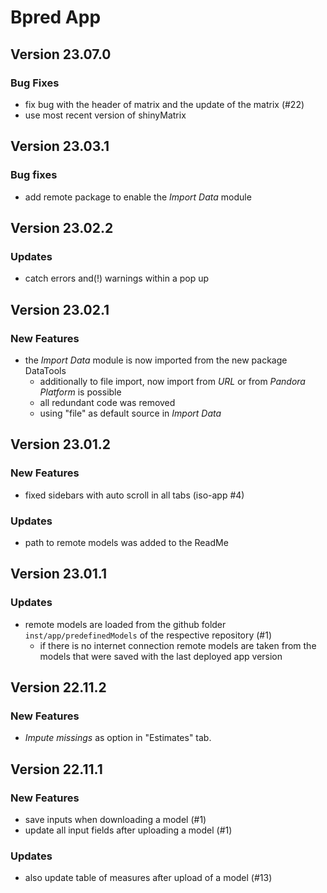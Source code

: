 # Bpred App

## Version 23.07.0

### Bug Fixes
- fix bug with the header of matrix and the update of the matrix (#22)
- use most recent version of shinyMatrix

## Version 23.03.1

### Bug fixes
- add remote package to enable the _Import Data_ module

## Version 23.02.2

### Updates
- catch errors and(!) warnings within a pop up

## Version 23.02.1

### New Features
- the _Import Data_ module is now imported from the new package DataTools 
  - additionally to file import, now import from _URL_ or from _Pandora Platform_ is possible
  - all redundant code was removed
  - using "file" as default source in _Import Data_

## Version 23.01.2

### New Features
- fixed sidebars with auto scroll in all tabs (iso-app #4)

### Updates
- path to remote models was added to the ReadMe 

## Version 23.01.1

### Updates
- remote models are loaded from the github folder `inst/app/predefinedModels` of the respective 
repository (#1)
  - if there is no internet connection remote models are taken from the models that were saved with
  the last deployed app version

## Version 22.11.2

### New Features
- _Impute missings_ as option in "Estimates" tab.

## Version 22.11.1

### New Features
- save inputs when downloading a model (#1)
- update all input fields after uploading a model (#1)

### Updates
- also update table of measures after upload of a model (#13)
